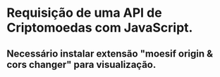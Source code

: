 
<h1>Requisição de uma API de Criptomoedas com JavaScript.</h1>

<h2>Necessário instalar extensão "moesif origin & cors changer" para visualização.</h2>
